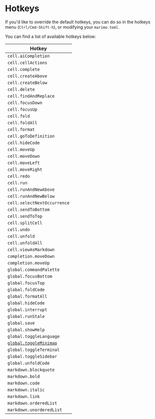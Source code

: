 # Hotkeys

If you'd like to override the default hotkeys, you can do so in the hotkeys menu (`Ctrl/Cmd-Shift-h`), or modifying your `marimo.toml`.

You can find a list of available hotkeys below:

| Hotkey                                        |
| --------------------------------------------- |
| `cell.aiCompletion`                           |
| `cell.cellActions`                            |
| `cell.complete`                               |
| `cell.createAbove`                            |
| `cell.createBelow`                            |
| `cell.delete`                                 |
| `cell.findAndReplace`                         |
| `cell.focusDown`                              |
| `cell.focusUp`                                |
| `cell.fold`                                   |
| `cell.foldAll`                                |
| `cell.format`                                 |
| `cell.goToDefinition`                         |
| `cell.hideCode`                               |
| `cell.moveUp`                                 |
| `cell.moveDown`                               |
| `cell.moveLeft`                               |
| `cell.moveRight`                              |
| `cell.redo`                                   |
| `cell.run`                                    |
| `cell.runAndNewAbove`                         |
| `cell.runAndNewBelow`                         |
| `cell.selectNextOccurrence`                   |
| `cell.sendToBottom`                           |
| `cell.sendToTop`                              |
| `cell.splitCell`                              |
| `cell.undo`                                   |
| `cell.unfold`                                 |
| `cell.unfoldAll`                              |
| `cell.viewAsMarkdown`                         |
| `completion.moveDown`                         |
| `completion.moveUp`                           |
| `global.commandPalette`                       |
| `global.focusBottom`                          |
| `global.focusTop`                             |
| `global.foldCode`                             |
| `global.formatAll`                            |
| `global.hideCode`                             |
| `global.interrupt`                            |
| `global.runStale`                             |
| `global.save`                                 |
| `global.showHelp`                             |
| `global.toggleLanguage`                       |
| [`global.toggleMinimap`](dataflow.md#minimap) |
| `global.toggleTerminal`                       |
| `global.toggleSidebar`                        |
| `global.unfoldCode`                           |
| `markdown.blockquote`                         |
| `markdown.bold`                               |
| `markdown.code`                               |
| `markdown.italic`                             |
| `markdown.link`                               |
| `markdown.orderedList`                        |
| `markdown.unorderedList`                      |
